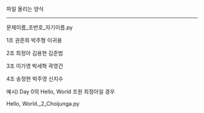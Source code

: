파일 올리는 양식
____________________________________________

문제이름_조번호_자기이름.py



1조 권준희 박주형 이귀용  

2조 최정아 김용현 김준범 

3조 이가영 박세혁 곽영건

4조 송정현 박주영 신지수 


예시) Day 0의 Hello, World 조원 최정아일 경우


Hello, World._2_Choijunga.py
